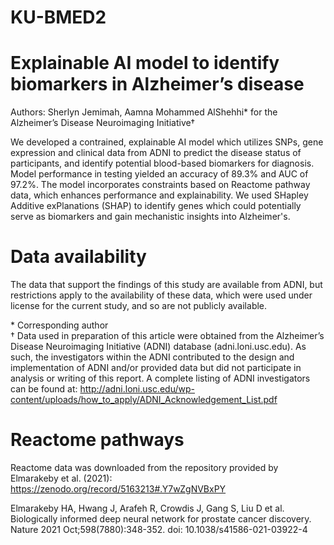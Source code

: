 # KU-BMED2

# Explainable AI model to identify biomarkers in Alzheimer’s disease
Authors: Sherlyn Jemimah, Aamna Mohammed AlShehhi* for the Alzheimer’s Disease Neuroimaging Initiative†

We developed a contrained, explainable AI model which utilizes SNPs, gene expression and clinical data from ADNI to predict the disease status of participants, and identify potential blood-based biomarkers for diagnosis. 
Model performance in testing yielded an accuracy of 89.3% and AUC of 97.2%. The model incorporates constraints based on Reactome pathway data, which enhances performance and explainability. We used SHapley Additive exPlanations (SHAP) to identify genes which could potentially serve as biomarkers and gain mechanistic insights into Alzheimer's.

# Data availability
The data that support the findings of this study are available from ADNI, but restrictions apply to the availability of these data, which were used under license for the current study, and so are not publicly available.

\* Corresponding author <br>
† Data used in preparation of this article were obtained from the Alzheimer’s Disease Neuroimaging Initiative (ADNI) database (adni.loni.usc.edu). As such, the investigators within the ADNI contributed to the design and implementation of ADNI and/or provided data but did not participate in analysis or writing of this report. A complete listing of ADNI investigators can be found at: <a href="http://adni.loni.usc.edu/wp-content/uploads/how_to_apply/ADNI_Acknowledgement_List.pdf">http://adni.loni.usc.edu/wp-content/uploads/how_to_apply/ADNI_Acknowledgement_List.pdf</a>


# Reactome pathways
Reactome data was downloaded from the repository provided by Elmarakeby et al. (2021): <a href="https://zenodo.org/record/5163213#.Y7wZgNVBxPY">https://zenodo.org/record/5163213#.Y7wZgNVBxPY</a>

Elmarakeby HA, Hwang J, Arafeh R, Crowdis J, Gang S, Liu D et al. Biologically informed deep neural network for prostate cancer discovery. Nature 2021 Oct;598(7880):348-352. doi: 10.1038/s41586-021-03922-4

